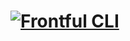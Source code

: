 # <a href="https://github.com/frontful/frontful-cli"><img heigth="75" src="http://www.frontful.com/assets/packages/cli.png" alt="Frontful CLI" /></a>

